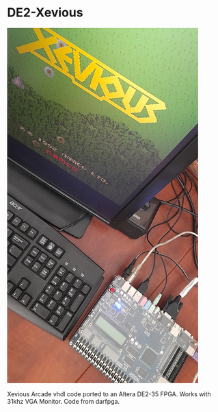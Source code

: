 # DE2-Xevious
![Model](DE2-Xevious.jpg)

Xevious Arcade vhdl code ported to an Altera DE2-35 FPGA. Works with 31khz VGA Monitor. Code from darfpga.
